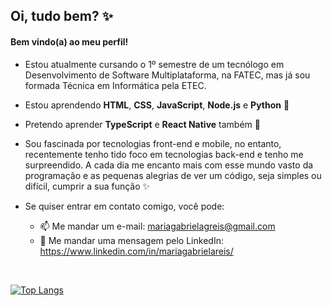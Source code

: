 ## Oi, tudo bem? :sparkles:
#### Bem vindo(a) ao meu perfil!

-  Estou atualmente cursando o 1º semestre de um tecnólogo em Desenvolvimento de Software Multiplataforma, na FATEC, mas já sou formada Técnica em Informática pela ETEC. 

-  Estou aprendendo **HTML**, **CSS**, **JavaScript**, **Node.js** e **Python** :yellow_heart:

-  Pretendo aprender **TypeScript** e **React Native** também :blue_heart:

-  Sou fascinada por tecnologias front-end e mobile, no entanto, recentemente tenho tido foco em tecnologias back-end e tenho me surpreendido. A cada dia me encanto mais com esse mundo vasto da programação e as pequenas alegrias de ver um código, seja simples ou difícil, cumprir a sua função :sparkles:

-  Se quiser entrar em contato comigo, você pode:
    -  :mailbox: Me mandar um e-mail: mariagabrielagreis@gmail.com 
    -  :busts_in_silhouette: Me mandar uma mensagem pelo LinkedIn: https://www.linkedin.com/in/mariagabrielareis/ 

<br>

[![Top Langs](https://github-readme-stats.vercel.app/api/top-langs/?username=MariaGabrielaReis&layout=compact&theme=dark&show_icons=true)](https://github.com/MariaGabrielaReis/github-readme-stats)

